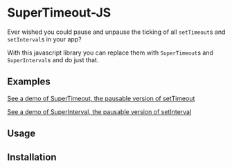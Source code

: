 # SuperTimeout-JS
Ever wished you could pause and unpause the ticking of all `setTimeout`s and `setInterval`s in your app?

With this javascript library you can replace them with `SuperTimeout`s and `SuperInterval`s and do just that.

## Examples
[See a demo of SuperTimeout, the pausable version of setTimeout](https://topraksoyearthmantsuchimoto.github.io/SuperTimeout-JS/)

[See a demo of SuperInterval, the pausable version of setInterval](https://topraksoyearthmantsuchimoto.github.io/SuperTimeout-JS/index2.html)

## Usage


## Installation
